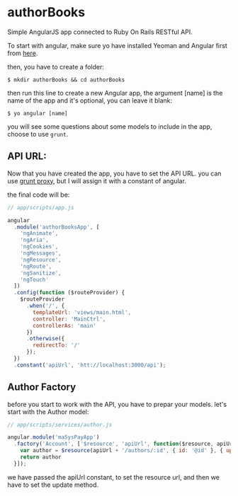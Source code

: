 # authorBooks
Simple AngularJS app connected to Ruby On Rails RESTful API.

To start with angular, make sure yo have installed Yeoman and Angular first from [here](https://github.com/yeoman/generator-angular).

then, you have to create a folder:

```
$ mkdir authorBooks && cd authorBooks
```
then run this line to create a new Angular app, the argument [name] is the name of the app and it's optional, you can leave it blank:
```
$ yo angular [name]
```

you will see some questions about some models to include in the app, choose to use `grunt`.

## API URL:
Now that you have created the app, you have to set the API URL.
you can use [grunt proxy](https://github.com/drewzboto/grunt-connect-proxy), but I will assign it with a constant of angular.

the final code will be:
```javascript
// app/scripts/app.js

angular
  .module('authorBooksApp', [
    'ngAnimate',
    'ngAria',
    'ngCookies',
    'ngMessages',
    'ngResource',
    'ngRoute',
    'ngSanitize',
    'ngTouch'
  ])
  .config(function ($routeProvider) {
    $routeProvider
      .when('/', {
        templateUrl: 'views/main.html',
        controller: 'MainCtrl',
        controllerAs: 'main'
      })
      .otherwise({
        redirectTo: '/'
      });
  })
  .constant('apiUrl', 'htt://localhost:3000/api');
```

## Author Factory
before you start to work with the API, you have to prepar your models.
let's start with the Author model:

```javascript
// app/scripts/services/author.js

angular.module('maSysPayApp')
  .factory('Account', ['$resource', 'apiUrl', function($resource, apiUrl){
    var author = $resource(apiUrl + '/authors/:id', { id: '@id' }, { update: method: 'PUT' });
    return author
  }]);
```
we have passed the apiUrl constant, to set the resource url, and then we have to set the update method.

